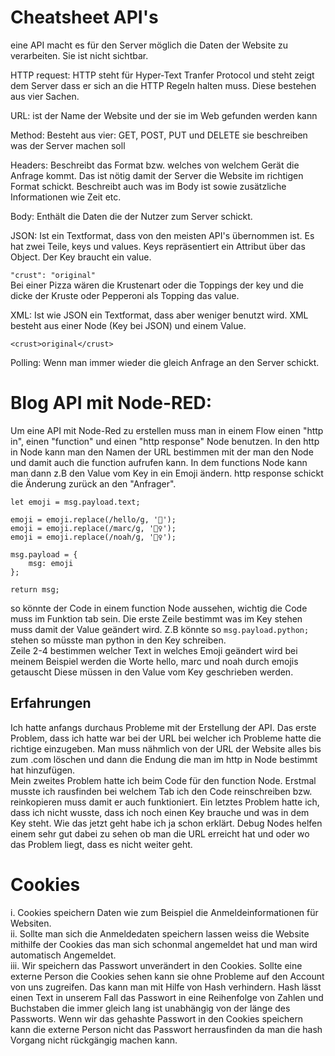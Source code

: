 # Cheatsheet API's

eine API macht es für den Server möglich die Daten der Website zu verarbeiten. Sie ist nicht sichtbar.

HTTP request: HTTP steht für Hyper-Text Tranfer Protocol und steht zeigt dem Server dass er sich an die HTTP Regeln halten muss. Diese bestehen aus vier Sachen.   

URL: ist der Name der Website und der sie im Web gefunden werden kann   

Method: Besteht aus vier: GET, POST, PUT und DELETE sie beschreiben was der Server machen soll   

Headers: Beschreibt das Format bzw. welches von welchem Gerät die Anfrage kommt. Das ist nötig damit der Server die Website im richtigen Format schickt. Beschreibt auch was im Body ist sowie zusätzliche Informationen wie Zeit etc.   

Body: Enthält die Daten die der Nutzer zum Server schickt.

JSON: Ist ein Textformat, dass von den meisten API's übernommen ist. Es hat zwei Teile, keys und values. Keys repräsentiert ein Attribut über das Object. Der Key braucht ein value.

```"crust": "original"```   
Bei einer Pizza wären die Krustenart oder die Toppings der key und die dicke der Kruste oder Pepperoni als Topping das value.

XML: Ist wie JSON ein Textformat, dass aber weniger benutzt wird. XML besteht aus einer Node (Key bei JSON) und einem Value.   

```<crust>original</crust>```

Polling: Wenn man immer wieder die gleich Anfrage an den Server schickt.

# Blog API mit Node-RED:
Um eine API mit Node-Red zu erstellen muss man in einem Flow einen "http in", einen "function" und einen "http response" Node benutzen. In den http in Node kann man den Namen der URL bestimmen mit der man den Node und damit auch die function aufrufen kann. In dem functions Node kann man dann z.B den Value vom Key in ein Emoji ändern. http response schickt die Änderung zurück an den "Anfrager".    
```
let emoji = msg.payload.text;

emoji = emoji.replace(/hello/g, '👋');
emoji = emoji.replace(/marc/g, '🏃‍♀️');
emoji = emoji.replace(/noah/g, '🤷‍♀️');

msg.payload = {
    msg: emoji
};

return msg;
```
so könnte der Code in einem function Node aussehen, wichtig die Code muss im Funktion tab sein. Die erste Zeile bestimmt was im Key stehen muss damit der Value geändert wird. Z.B könnte so ```msg.payload.python;``` stehen so müsste man python in den Key schreiben.   
Zeile 2-4 bestimmen welcher Text in welches Emoji geändert wird bei meinem Beispiel werden die Worte hello, marc und noah durch emojis getauscht Diese müssen in den Value vom Key geschrieben werden.   
## Erfahrungen
Ich hatte anfangs durchaus Probleme mit der Erstellung der API. Das erste Problem, dass ich hatte war bei der URL bei welcher ich Probleme hatte die richtige einzugeben. Man muss nähmlich von der URL der Website alles bis zum .com löschen und dann die Endung die man im http in Node bestimmt hat hinzufügen.    
Mein zweites Problem hatte ich beim Code für den function Node. Erstmal musste ich rausfinden bei welchem Tab ich den Code reinschreiben bzw. reinkopieren muss damit er auch funktioniert. Ein letztes Problem hatte ich, dass ich nicht wusste, dass ich noch einen Key brauche und was in dem Key steht. Wie das jetzt geht habe ich ja schon erklärt. Debug Nodes helfen einem sehr gut dabei zu sehen ob man die URL erreicht hat und oder wo das Problem liegt, dass es nicht weiter geht.
# Cookies
i. Cookies speichern Daten wie zum Beispiel die Anmeldeinformationen für Websiten.  
ii. Sollte man sich die Anmeldedaten speichern lassen weiss die Website mithilfe der Cookies das man sich schonmal angemeldet hat und man wird automatisch Angemeldet.  
iii. Wir speichern das Passwort unverändert in den Cookies. Sollte eine externe Person die Cookies sehen kann sie ohne Probleme auf den Account von uns zugreifen. Das kann man mit Hilfe von Hash verhindern. Hash lässt einen Text in unserem Fall das Passwort in eine Reihenfolge von Zahlen und Buchstaben die immer gleich lang ist unabhängig von der länge des Passworts. Wenn wir das gehashte Passwort in den Cookies speichern kann die externe Person nicht das Passwort herrausfinden da man die hash Vorgang nicht rückgängig machen kann. 